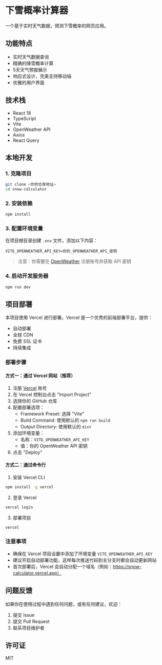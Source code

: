 # 下雪概率计算器

一个基于实时天气数据，预测下雪概率的网页应用。

## 功能特点

- 实时天气数据查询
- 精确的降雪概率计算
- 5天天气预报展示
- 响应式设计，完美支持移动端
- 优雅的用户界面

## 技术栈

- React 18
- TypeScript
- Vite
- OpenWeather API
- Axios
- React Query

## 本地开发

### 1. 克隆项目
```bash
git clone <你的仓库地址>
cd snow-calculator
```

### 2. 安装依赖
```bash
npm install
```

### 3. 配置环境变量
在项目根目录创建 `.env` 文件，添加以下内容：
```
VITE_OPENWEATHER_API_KEY=你的_OPENWEATHER_API_密钥
```

> 注意：你需要在 [OpenWeather](https://openweathermap.org/) 注册账号并获取 API 密钥

### 4. 启动开发服务器
```bash
npm run dev
```

## 项目部署

本项目使用 Vercel 进行部署。Vercel 是一个优秀的前端部署平台，提供：
- 自动部署
- 全球 CDN
- 免费 SSL 证书
- 持续集成

### 部署步骤

#### 方式一：通过 Vercel 网站（推荐）

1. 注册 [Vercel](https://vercel.com) 账号
2. 在 Vercel 控制台点击 "Import Project"
3. 选择你的 GitHub 仓库
4. 配置部署选项：
   - Framework Preset: 选择 "Vite"
   - Build Command: 使用默认的 `npm run build`
   - Output Directory: 使用默认的 `dist`
5. 添加环境变量：
   - 名称：`VITE_OPENWEATHER_API_KEY`
   - 值：你的 OpenWeather API 密钥
6. 点击 "Deploy"

#### 方式二：通过命令行

1. 安装 Vercel CLI
```bash
npm install -g vercel
```

2. 登录 Vercel
```bash
vercel login
```

3. 部署项目
```bash
vercel
```

### 注意事项

- 确保在 Vercel 项目设置中添加了环境变量 `VITE_OPENWEATHER_API_KEY`
- 建议开启自动部署功能，这样每次推送代码到主分支时都会自动更新网站
- 首次部署后，Vercel 会自动分配一个域名（例如：https://snow-calculator.vercel.app）

## 问题反馈

如果你在使用过程中遇到任何问题，或有任何建议，欢迎：
1. 提交 Issue
2. 提交 Pull Request
3. 联系项目维护者

## 许可证

MIT
